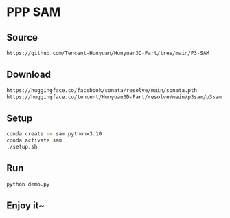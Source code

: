 # PPP SAM

## Source

```bash
https://github.com/Tencent-Hunyuan/Hunyuan3D-Part/tree/main/P3-SAM
```

## Download

```bash
https://huggingface.co/facebook/sonata/resolve/main/sonata.pth
https://huggingface.co/tencent/Hunyuan3D-Part/resolve/main/p3sam/p3sam.safetensors
```

## Setup

```bash
conda create -n sam python=3.10
conda activate sam
./setup.sh
```

## Run

```bash
python demo.py
```

## Enjoy it~
